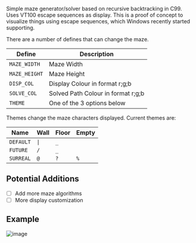 Simple maze generator/solver based on recursive backtracking in C99. Uses VT100 escape sequences as display. This is a proof of concept to visualize things using escape sequences, which Windows recently started supporting.

There are a number of defines that can change the maze.

| Define  | Description |
| ------------- | ------------- | 
| ```MAZE_WIDTH``` | Maze Width |
| ```MAZE_HEIGHT``` | Maze Height |
| ```DISP_COL``` | Display Colour in format r;g;b |
| ```SOLVE_COL```| Solved Path Colour in format r;g;b |
| ```THEME```| One of the 3 options below |

Themes change the maze characters displayed. Current themes are:

| Name  | Wall | Floor | Empty |
| --- | --- | --- | --- | 
| ```DEFAULT```|```\|```|```_```|``` ```|
| ```FUTURE```|```/```|```_```|``` ```|
| ```SURREAL```|```@```|```?```|```%```|


## Potential Additions
- [ ] Add more maze algorithms
- [ ] More display customization

## Example
![image](https://i.imgur.com/pwzRTHX.png)
